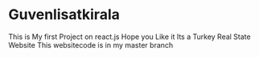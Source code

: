 # Guvenlisatkirala
This is My first Project on react.js
Hope you Like it
Its a Turkey Real State Website
This websitecode is in my master branch
